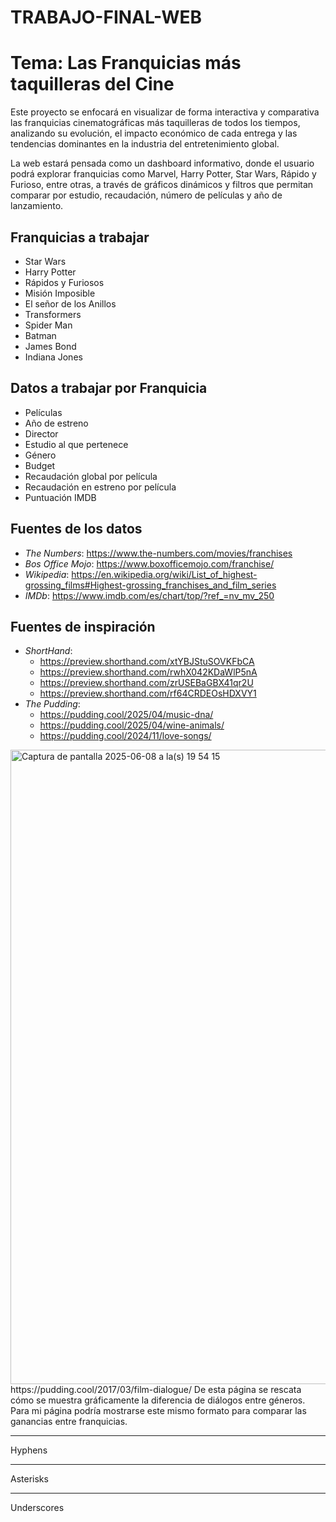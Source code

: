 # TRABAJO-FINAL-WEB
# Tema: Las Franquicias más taquilleras del Cine

Este proyecto se enfocará en visualizar de forma interactiva y comparativa las franquicias cinematográficas más taquilleras de todos los tiempos, analizando su evolución, el impacto económico de cada entrega y las tendencias dominantes en la industria del entretenimiento global.

La web estará pensada como un dashboard informativo, donde el usuario podrá explorar franquicias como Marvel, Harry Potter, Star Wars, Rápido y Furioso, entre otras, a través de gráficos dinámicos y filtros que permitan comparar por estudio, recaudación, número de películas y año de lanzamiento.

## Franquicias a trabajar 
* Star Wars
* Harry Potter
* Rápidos y Furiosos
* Misión Imposible
* El señor de los Anillos
* Transformers
* Spider Man
* Batman
* James Bond
* Indiana Jones

## Datos a trabajar por Franquicia
* Películas
* Año de estreno
* Director
* Estudio al que pertenece
* Género
* Budget
* Recaudación global por película
* Recaudación en estreno por película
* Puntuación IMDB

## Fuentes de los datos
- _The Numbers_: https://www.the-numbers.com/movies/franchises
- _Bos Office Mojo_: https://www.boxofficemojo.com/franchise/
- _Wikipedia_: https://en.wikipedia.org/wiki/List_of_highest-grossing_films#Highest-grossing_franchises_and_film_series
- _IMDb_: https://www.imdb.com/es/chart/top/?ref_=nv_mv_250

## Fuentes de inspiración
- _ShortHand_:
  * https://preview.shorthand.com/xtYBJStuSOVKFbCA
  * https://preview.shorthand.com/rwhX042KDaWlP5nA
  * https://preview.shorthand.com/zrUSEBaGBX41qr2U
  * https://preview.shorthand.com/rf64CRDEOsHDXVY1
- _The Pudding_:
  * https://pudding.cool/2025/04/music-dna/
  * https://pudding.cool/2025/04/wine-animals/
  * https://pudding.cool/2024/11/love-songs/
 

<img width="1015" alt="Captura de pantalla 2025-06-08 a la(s) 19 54 15" src="https://github.com/user-attachments/assets/84fb8e91-7f03-4a00-b4c7-e86707c8cf5e" />
https://pudding.cool/2017/03/film-dialogue/
De esta página se rescata cómo se muestra gráficamente la diferencia de diálogos entre géneros. Para mi página podría mostrarse este mismo formato para comparar las ganancias entre franquicias.

---

Hyphens

***

Asterisks

___

Underscores



